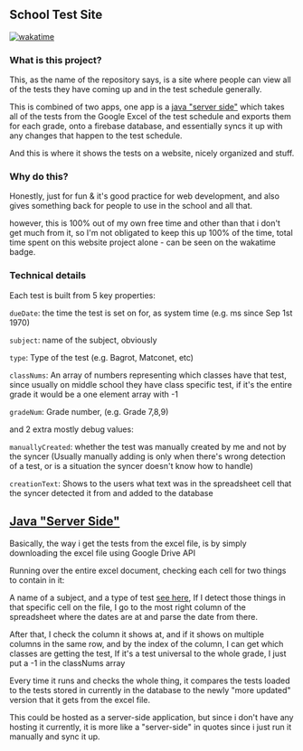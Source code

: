 ## School Test Site
[![wakatime](https://wakatime.com/badge/user/e02dbcc1-d0c7-4388-997f-0f0b3d73eaac/project/fb82c312-1181-419a-bf6a-6cdf40cc4664.svg)](https://wakatime.com/badge/user/e02dbcc1-d0c7-4388-997f-0f0b3d73eaac/project/fb82c312-1181-419a-bf6a-6cdf40cc4664)

### What is this project?
This, as the name of the repository says, is a site where people can view all of the tests they have coming up and in the test schedule generally.

This is combined of two apps, one app is a [java "server side"](https://github.com/danielml2/TestSyncer) which takes all of the tests from the Google Excel of the test schedule and exports them for each grade, onto a firebase database, and essentially syncs it up with any changes that happen to the test schedule.

And this is where it shows the tests on a website, nicely organized and stuff.

### Why do this?
Honestly, just for fun & it's good practice for web development, and also gives something back for people to use in the school and all that.

however, this is 100% out of my own free time and other than that i don't get much from it, so I'm not obligated to keep this up 100% of the time, total time spent on this website project alone - can be seen on the wakatime badge.

### Technical details

Each test is built from 5 key properties:

`dueDate`: the time the test is set on for, as system time (e.g. ms since Sep 1st 1970)

`subject`: name of the subject, obviously

`type`: Type of the test (e.g. Bagrot, Matconet, etc)

`classNums`: An array of numbers representing which classes have that test, since usually on middle school they have class specific test, if it's the entire grade it would be a one element array with -1

`gradeNum`: Grade number, (e.g. Grade 7,8,9)

and 2 extra mostly debug values:

`manuallyCreated`: whether the test was manually created by me and not by the syncer (Usually manually adding is only when there's wrong detection of a test, or is a situation the syncer doesn't know how to handle)

`creationText`: Shows to the users what text was in the spreadsheet cell that the syncer detected it from and added to the database

## [Java "Server Side"](https://github.com/danielml2/TestSyncer)

Basically, the way i get the tests from the excel file, is by simply downloading the excel file using Google Drive API

Running over the entire excel document, checking each cell for two things to contain in it:

A name of a subject, and a type of test [see here](constants/constants.ts),
If I detect those things in that specific cell on the file, I go to the most right column of the spreadsheet where the dates are at and parse the date from there.

After that, I check the column it shows at, and if it shows on multiple columns in the same row, and by the index of the column, I can get which classes are getting the test, If it's a test universal to the whole grade, I just put a -1 in the classNums array

Every time it runs and checks the whole thing, it compares the tests loaded to the tests stored in currently in the database to the newly "more updated" version that it gets from the excel file.

This could be hosted as a server-side application, but since i don't have any hosting it currently, it is more like a "server-side" in quotes since i just run it manually and sync it up.
